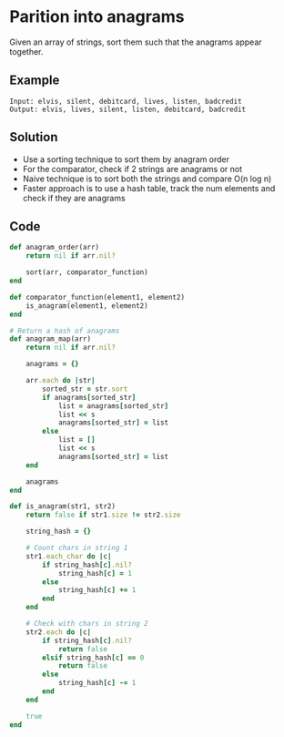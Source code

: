 # Parition into anagrams
Given an array of strings, sort them such that the anagrams appear together.

## Example
```
Input: elvis, silent, debitcard, lives, listen, badcredit
Output: elvis, lives, silent, listen, debitcard, badcredit
```

## Solution
- Use a sorting technique to sort them by anagram order
- For the comparator, check if 2 strings are anagrams or not
- Naive technique is to sort both the strings and compare O(n log n)
- Faster approach is to use a hash table, track the num elements and check if they are anagrams

## Code
```ruby
def anagram_order(arr)
    return nil if arr.nil?

    sort(arr, comparator_function)
end

def comparator_function(element1, element2)
    is_anagram(element1, element2)
end

# Return a hash of anagrams
def anagram_map(arr)
    return nil if arr.nil?

    anagrams = {}

    arr.each do |str|
        sorted_str = str.sort
        if anagrams[sorted_str]
            list = anagrams[sorted_str]
            list << s
            anagrams[sorted_str] = list
        else
            list = []
            list << s
            anagrams[sorted_str] = list
    end

    anagrams
end

def is_anagram(str1, str2)
    return false if str1.size != str2.size

    string_hash = {}

    # Count chars in string 1
    str1.each_char do |c|
        if string_hash[c].nil?
            string_hash[c] = 1
        else
            string_hash[c] += 1
        end
    end

    # Check with chars in string 2
    str2.each do |c|
        if string_hash[c].nil?
            return false
        elsif string_hash[c] == 0
            return false
        else
            string_hash[c] -= 1
        end
    end

    true
end
```
